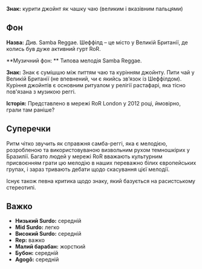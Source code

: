 **Знак:** курити джойнт як чашку чаю (великим і вказівним пальцями)

## Фон

**Назва:** Див. Samba Reggae. Шеффілд – це місто у Великій Британії, де колись
був дуже активний гурт RoR.

**Музичний фон: ** Типова мелодія Samba Reggae.

**Знак:** Знак є сумішшю між питтям чаю та курінням джойнту. Пити чай у Великій
Британії (не впевнений, чи є якийсь зв’язок із Шеффілдом). Куріння джойнтів є
основним ритуалом у релігії растафарі, яка тісно пов'язана з музикою реггі.

**Історія:** Представлено в мережі RoR London у 2012 році, ймовірно, грали там
раніше?

## Суперечки

Ритм чітко звучить як справжня самба-реггі, яка є мелодією, розробленою та
використовуваною визвольним рухом темношкірих у Бразилії. Багато людей у мережі
RoR вважають культурним присвоєнням грати цю мелодію в наших переважно білих
європейських групах, і зараз тривають дебати щодо скасування цієї мелодії.

Існує також певна критика щодо знаку, який базується на расистському стереотипі.

## Важко

* **Низький Surdo:** середній
* **Mid Surdo:** легко
* **Високий Surdo:** середній
* **Rep:** важко
* **Малий барабан:** жорсткий
* **Бубон:** середній
* **Agogô:** середній
